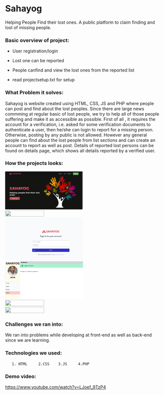 # Sahayog

Helping People Find their lost ones. A public platform to claim finding and lost of missing people.

### Basic overview of project: 

- User registration/login

- Lost one can be reported

- People canfind and view the lost ones from the reported list

- read projectsetup.txt for setup

### What Problem it solves: 

Sahayog is website created using HTML, CSS, JS and PHP where people can post and find about the lost peoples. Since there are large news commming at regular basic of lost people, we try to help all of those people suffering and make it as accessible as possible. First of all , it requires the account for a verification, i.e. asked for some verification documents to authenticate a user, then he/she can login to report for a missing person. Otherwise, posting by any public is not allowed. However any general people can find about the lost people from list sections and can create an account to report as well as post. Details of reported lost persons can be found on details page, which shows all details reported by a verified user.

### How the projects looks: 

<img src='Screenshots/home.png' width='50%' height='50%' >
<img src='Screenshots/list.png' width='50%' height='50%' >
<img src='Screenshots/login.png' width='50%' height='50%' >
<img src='Screenshots/dash1.png' width='50%' height='50%' >
<img src='Screenshots/dash2.png' width='50%' height='50%' >
<img src='Screenshots/dash3.png' width='50%' height='50%' >

### Challenges we ran into: 

We ran into problems while developing at front-end as well as back-end since we are learning.


### Technologies we used: 

       1. HTML     2.CSS    3.JS     4.PHP

### Demo video:

https://www.youtube.com/watch?v=LJoef_9TzP4
